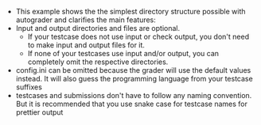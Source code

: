* This example shows the the simplest directory structure possible with autograder and clarifies the main features:
* Input and output directories and files are optional.
  * If your testcase does not use input or check output, you don't need to make input and output files for it.
  * If none of your testcases use input and/or output, you can completely omit the respective directories.
* config.ini can be omitted because the grader will use the default values instead. It will also guess the programming language from your testcase suffixes
* testcases and submissions don't have to follow any naming convention. But it is recommended that you use snake case for testcase names for prettier output
